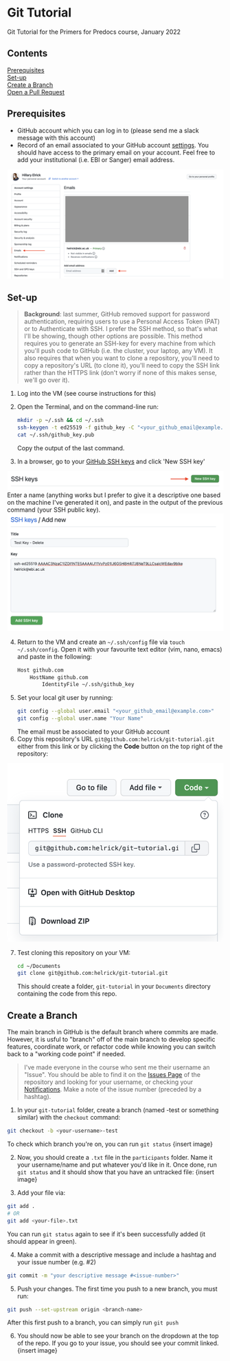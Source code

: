 # Git Tutorial

Git Tutorial for the Primers for Predocs course, January 2022

## Contents
[Prerequisites](#prerequisites)<br>
[Set-up](#set-up)<br>
[Create a Branch](#create-a-branch)<br>
[Open a Pull Request](#open-a-pull-request)<br>

## Prerequisites
* GitHub account which you can log in to (please send me a slack message with this account)
* Record of an email associated to your GitHub account [settings](https://github.com/settings/emails). You should have access to the primary email on your account. Feel free to add your institutional (i.e. EBI or Sanger) email address.
<img src="./img/email_settings.png">

## Set-up
 > **Background**: last summer, GitHub removed support for password authentication, requiring users to use a Personal Access Token (PAT) or to Authenticate with SSH. I prefer the SSH method, so that's what I'll be showing, though other options are possible. This method requires you to generate an SSH-key for every machine from which you'll push code to GitHub (i.e. the cluster, your laptop, any VM). It also requires that when you want to clone a repository, you'll need to  copy a repository's URL (to clone it), you'll need to copy the SSH link rather than the HTTPS link (don't worry if none of this makes sense, we'll go over it).

1) Log into the VM (see course instructions for this)

2) Open the Terminal, and on the command-line run:
    ```bash
    mkdir -p ~/.ssh && cd ~/.ssh
    ssh-keygen -t ed25519 -f github_key -C "<your_github_email@example.com>" -N ''
    cat ~/.ssh/github_key.pub
    ```
    Copy the output of the last command.
3) In a browser, go to your [GitHub SSH keys](https://github.com/settings/keys) and click 'New SSH key'
<img src="./img/ssh_add.png">
Enter a name (anything works but I prefer to give it a descriptive one based on the machine I've generated it on), and paste in the output of the previous command (your SSH public key).
<img src="./img/ssh_paste.png">

4) Return to the VM and create an `~/.ssh/config` file via `touch ~/.ssh/config`. Open it with your favourite text editor (vim, nano, emacs) and paste in the following:
    ```bash
    Host github.com
        HostName github.com
            IdentityFile ~/.ssh/github_key
    ```
5) Set your local git user by running:
    ```bash
    git config --global user.email "<your_github_email@example.com>"
    git config --global user.name "Your Name"
    ```
    The email must be associated to your GitHub account
6) Copy this repository's URL `git@github.com:helrick/git-tutorial.git` either from this link or by clicking the **Code** button on the top right of the repository:
<img src="./img/url_copy.png">

7) Test cloning this repository on your VM:
    ```bash
    cd ~/Documents
    git clone git@github.com:helrick/git-tutorial.git
    ```
    This should create a folder, `git-tutorial` in your `Documents` directory containing the code from this repo.

## Create a Branch
The main branch in GitHub is the default branch where commits are made. However, it is usful to "branch" off of the main branch to develop specific features, coordinate work, or refactor code while knowing you can switch back to a "working code point" if needed.

> I've made everyone in the course who sent me their username an "Issue". You should be able to find it on the [Issues Page](https://github.com/helrick/git-tutorial/issues/) of the repository and looking for your username, or checking your [Notifications](https://github.com/notifications). Make a note of the issue number (preceded by a hashtag).

1) In your `git-tutorial` folder, create a branch (named <your-username>-test or something similar) with the `checkout` command:
  ```bash
 git checkout -b <your-username>-test
 ```
 To check which branch you're on, you can run `git status`
 {insert image}
 
2) Now, you should create a `.txt` file in the `participants` folder. Name it your username/name and put whatever you'd like in it. Once done, run `git status` and it should show that you have an untracked file:
 {insert image}
 
3) Add your file via:
 ```bash
 git add .
 # OR
 git add <your-file>.txt
 ```
 You can run `git status` again to see if it's been successfully added (it should appear in green).

4) Make a commit with a descriptive message and include a hashtag and your issue number (e.g. #2)
 ```bash
 git commit -m "your descriptive message #<issue-number>"
 ```

5) Push your changes. The first time you push to a new branch, you must run:
 ```bash
 git push --set-upstream origin <branch-name>
 ```
 After this first push to a branch, you can simply run `git push`

6) You should now be able to see your branch on the dropdown at the top of the repo. If you go to your issue, you should see your commit linked.
 {insert image}

